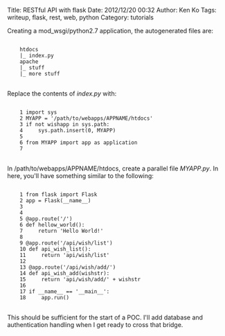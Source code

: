 Title: RESTful API with flask
Date: 2012/12/20 00:32
Author: Ken Ko
Tags: writeup, flask, rest, web, python
Category: tutorials

Creating a mod_wsgi/python2.7 application, the autogenerated files are:

<pre>
<code>
    htdocs
    |_ index.py
    apache
    |_ stuff
    |_ more stuff
</code>
</pre>

Replace the contents of <em>index.py</em> with:

<pre>
<code>
    1 import sys
    2 MYAPP = '/path/to/webapps/APPNAME/htdocs'
    3 if not wishapp in sys.path:
    4     sys.path.insert(0, MYAPP)
    5 
    6 from MYAPP import app as application
    7 
</code>
</pre>

In /path/to/webapps/APPNAME/htdocs, create a parallel file 
*MYAPP.py*. In here, you'll have something similar
to the following:

<pre>
<code>
    1 from flask import Flask
    2 app = Flask(__name__)
    3 
    4 
    5 @app.route('/')
    6 def hellow_world():
    7     return 'Hello World!'
    8 
    9 @app.route('/api/wish/list')
    10 def api_wish_list():
    11     return 'api/wish/list'
    12 
    13 @app.route('/api/wish/add/<path:wishstr>')
    14 def api_wish_add(wishstr):
    15     return 'api/wish/add/' + wishstr
    16 
    17 if __name__ == '__main__':
    18     app.run()
</code>
</pre>

This should be sufficient for the start of a POC. 
I'll add database and authentication handling when I get ready to
cross that bridge.

